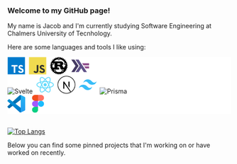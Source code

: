 ### Welcome to my GitHub page!

My name is Jacob and I'm currently studying Software Engineering at Chalmers University of Tecnhology.

Here are some languages and tools I like using:
<div style="background-color:white;">
	<!-- Languages -->
	<img src="https://github.com/devicons/devicon/blob/master/icons/typescript/typescript-original.svg" title="TypeScript" alt="TypeScript" width="40" height="40"/>&nbsp;
	<img src="https://github.com/devicons/devicon/blob/master/icons/javascript/javascript-original.svg" title="JavaScript" alt="JavaScript" width="40" height="40"/>&nbsp;
	<img src="https://github.com/devicons/devicon/blob/master/icons/rust/rust-plain.svg" title="Rust" alt="Rust" width="40" height="40"/>&nbsp;
	<img src="https://github.com/devicons/devicon/blob/master/icons/haskell/haskell-original.svg" title="Haskell" alt="Haskell" width="40" height="40"/>&nbsp;
	<br><!-- Frameworks -->
	<img src="https://upload.wikimedia.org/wikipedia/commons/1/1b/Svelte_Logo.svg" title="Svelte" alt="Svelte" width="40" height="40"/>&nbsp;
	<img src="https://github.com/devicons/devicon/blob/master/icons/react/react-original.svg" title="React" alt="React" width="40" height="40"/>&nbsp;
	<img src="https://github.com/devicons/devicon/blob/master/icons/nextjs/nextjs-line.svg"	title="Next.js" alt="Next.js" width="40" height="40"/>&nbsp;
	<img src="https://github.com/devicons/devicon/blob/master/icons/tailwindcss/tailwindcss-plain.svg" title="Tailwind" alt="Tailwind" width="40" height="40"/>&nbsp;
	<img src="https://www.freelogovectors.net/wp-content/uploads/2022/01/prisma_logo-freelogovectors.net_-330x400.png" title="Prisma" alt="Prisma" width="40" height="40"/>&nbsp;
	<br><!-- Tools -->
	<img src="https://github.com/devicons/devicon/blob/master/icons/vscode/vscode-original.svg" title="Visual Studio Code" alt="Visual Studio Code" width="40" height="40"/>&nbsp;
	<img src="https://github.com/devicons/devicon/blob/master/icons/figma/figma-original.svg" title="Figma" alt="Figma" width="40" height="40"/>&nbsp;
</div>
&nbsp;

[![Top Langs](https://github-readme-stats.vercel.app/api/top-langs/?username=MechaFlex&layout=compact&theme=dark)](https://github.com/anuraghazra/github-readme-stats)

Below you can find some pinned projects that I'm working on or have worked on recently.
